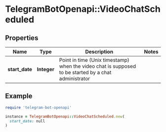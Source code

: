# TelegramBotOpenapi::VideoChatScheduled

## Properties

| Name | Type | Description | Notes |
| ---- | ---- | ----------- | ----- |
| **start_date** | **Integer** | Point in time (Unix timestamp) when the video chat is supposed to be started by a chat administrator |  |

## Example

```ruby
require 'telegram-bot-openapi'

instance = TelegramBotOpenapi::VideoChatScheduled.new(
  start_date: null
)
```

